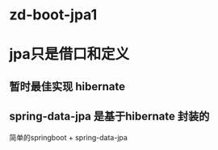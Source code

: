 # zd-boot-jpa1
# jpa只是借口和定义
## 暂时最佳实现 hibernate
## spring-data-jpa 是基于hibernate 封装的
简单的springboot + spring-data-jpa 
